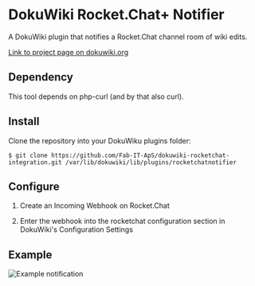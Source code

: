 # DokuWiki Rocket.Chat+ Notifier

A DokuWiki plugin that notifies a Rocket.Chat channel room of wiki edits.

[Link to project page on dokuwiki.org](https://www.dokuwiki.org/plugin:rocketchatnotifier)

## Dependency

This tool depends on php-curl (and by that also curl).

## Install

Clone the repository into your DokuWiku plugins folder:

```
$ git clone https://github.com/Fab-IT-ApS/dokuwiki-rocketchat-integration.git /var/lib/dokuwiki/lib/plugins/rocketchatnotifier
```

## Configure

1. Create an Incoming Webhook on Rocket.Chat

2. Enter the webhook into the rocketchat configuration section in DokuWiki's Configuration Settings

## Example

![Example notification](https://github.com/Fab-IT-ApS/dokuwiki-rocketchat-integration/raw/master/example.png)
